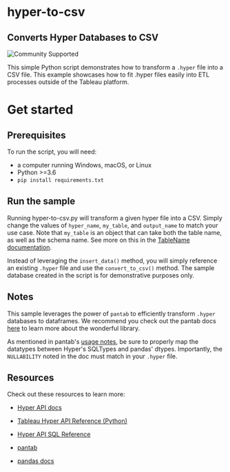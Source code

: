 # hyper-to-csv
## Converts Hyper Databases to CSV

![Community Supported](https://img.shields.io/badge/Support%20Level-Community%20Supported-53bd92.svg)

This simple Python script demonstrates how to transform a `.hyper` file into a CSV file. This example showcases how to fit .hyper files easily into ETL processes outside of the Tableau platform.


# Get started

## __Prerequisites__

To run the script, you will need:

- a computer running Windows, macOS, or Linux
- Python >=3.6
- `pip install requirements.txt`

## Run the sample

Running hyper-to-csv.py will transform a given hyper file into a CSV. Simply change the values of `hyper_name`, `my_table`, and `output_name` to match your use case. Note that `my_table` is an object that can take both the table name, as well as the schema name. See more on this in the [TableName documentation](https://help.tableau.com/current/api/hyper_api/en-us/reference/py/tableauhyperapi.html#tableauhyperapi.TableName).

Instead of leveraging the `insert_data()` method, you will simply reference an existing `.hyper` file and use the `convert_to_csv()` method. The sample database created in the script is for demonstrative purposes only.

## __Notes__

This sample leverages the power of `pantab` to efficiently transform `.hyper` databases to dataframes. We recommend you check out the pantab docs [here](https://pantab.readthedocs.io/en/latest/index.html) to learn more about the wonderful library.

As mentioned in pantab's [usage notes](https://pantab.readthedocs.io/en/latest/caveats.html), be sure to properly map the datatypes between Hyper's SQLTypes and pandas' dtypes. Importantly, the `NULLABILITY` noted in the doc must match in your `.hyper` file.


## __Resources__
Check out these resources to learn more:

- [Hyper API docs](https://help.tableau.com/current/api/hyper_api/en-us/index.html)

- [Tableau Hyper API Reference (Python)](https://help.tableau.com/current/api/hyper_api/en-us/reference/py/index.html)

- [Hyper API SQL Reference](https://help.tableau.com/current/api/hyper_api/en-us/reference/sql/index.html)

- [pantab](https://pantab.readthedocs.io/en/latest/index.html)

- [pandas docs](https://pandas.pydata.org/docs/)